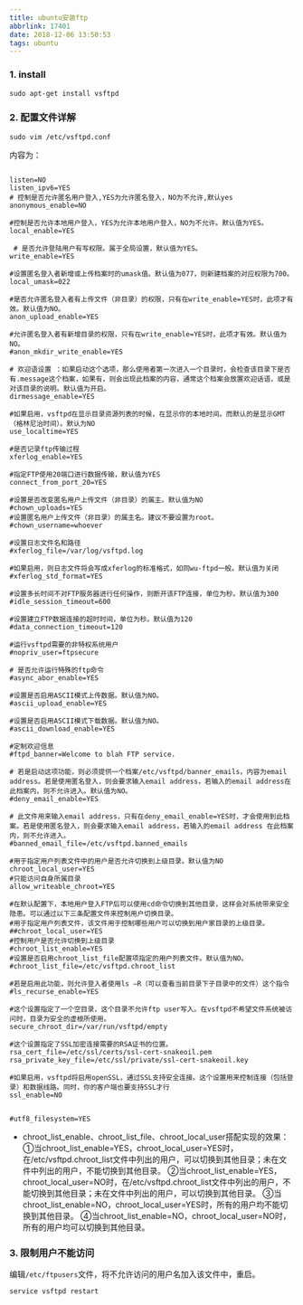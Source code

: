 ```yaml
---
title: ubuntu安装ftp
abbrlink: 17401
date: 2018-12-06 13:50:53
tags: ubuntu
---
```

### 1. install
```
sudo apt-get install vsftpd
```
### 2. 配置文件详解
```
sudo vim /etc/vsftpd.conf
```
内容为：
```

listen=NO
listen_ipv6=YES
# 控制是否允许匿名用户登入,YES为允许匿名登入，NO为不允许,默认yes
anonymous_enable=NO  

#控制是否允许本地用户登入，YES为允许本地用户登入，NO为不允许。默认值为YES。 
local_enable=YES

 # 是否允许登陆用户有写权限。属于全局设置，默认值为YES。
write_enable=YES

#设置匿名登入者新增或上传档案时的umask值。默认值为077，则新建档案的对应权限为700。 
local_umask=022

#是否允许匿名登入者有上传文件（非目录）的权限，只有在write_enable=YES时，此项才有效。默认值为NO。 
anon_upload_enable=YES 

#允许匿名登入者有新增目录的权限，只有在write_enable=YES时，此项才有效。默认值为NO。 
#anon_mkdir_write_enable=YES

# 欢迎语设置 ：如果启动这个选项，那么使用者第一次进入一个目录时，会检查该目录下是否有.message这个档案，如果有，则会出现此档案的内容，通常这个档案会放置欢迎话语，或是对该目录的说明。默认值为开启。 
dirmessage_enable=YES

#如果启用，vsftpd在显示目录资源列表的时候，在显示你的本地时间。而默认的是显示GMT（格林尼治时间）。默认为NO
use_localtime=YES

#是否记录ftp传输过程  
xferlog_enable=YES

#指定FTP使用20端口进行数据传输，默认值为YES
connect_from_port_20=YES

#设置是否改变匿名用户上传文件（非目录）的属主。默认值为NO
#chown_uploads=YES
#设置匿名用户上传文件（非目录）的属主名。建议不要设置为root。 
#chown_username=whoever

#设置日志文件名和路径
#xferlog_file=/var/log/vsftpd.log

#如果启用，则日志文件将会写成xferlog的标准格式，如同wu-ftpd一般。默认值为关闭
#xferlog_std_format=YES

#设置多长时间不对FTP服务器进行任何操作，则断开该FTP连接，单位为秒。默认值为300
#idle_session_timeout=600

#设置建立FTP数据连接的超时时间，单位为秒。默认值为120
#data_connection_timeout=120

#运行vsftpd需要的非特权系统用户
#nopriv_user=ftpsecure

# 是否允许运行特殊的ftp命令
#async_abor_enable=YES

#设置是否启用ASCII模式上传数据。默认值为NO。 
#ascii_upload_enable=YES

#设置是否启用ASCII模式下载数据。默认值为NO。 
#ascii_download_enable=YES

#定制欢迎信息  
#ftpd_banner=Welcome to blah FTP service.

# 若是启动这项功能，则必须提供一个档案/etc/vsftpd/banner_emails，内容为email address。若是使用匿名登入，则会要求输入email address，若输入的email address在此档案内，则不允许进入。默认值为NO。 
#deny_email_enable=YES
 
# 此文件用来输入email address，只有在deny_email_enable=YES时，才会使用到此档案。若是使用匿名登入，则会要求输入email address，若输入的email address 在此档案内，则不允许进入。
#banned_email_file=/etc/vsftpd.banned_emails

#用于指定用户列表文件中的用户是否允许切换到上级目录。默认值为NO
chroot_local_user=YES
#只能访问自身所属目录
allow_writeable_chroot=YES

#在默认配置下，本地用户登入FTP后可以使用cd命令切换到其他目录，这样会对系统带来安全隐患。可以通过以下三条配置文件来控制用户切换目录。 
#用于指定用户列表文件，该文件用于控制哪些用户可以切换到用户家目录的上级目录。 
##chroot_local_user=YES
#控制用户是否允许切换到上级目录 
#chroot_list_enable=YES
#设置是否启用chroot_list_file配置项指定的用户列表文件。默认值为NO。 
#chroot_list_file=/etc/vsftpd.chroot_list

#若是启用此功能，则允许登入者使用ls –R（可以查看当前目录下子目录中的文件）这个指令
#ls_recurse_enable=YES

#这个设置指定了一个空目录，这个目录不允许ftp user写入。在vsftpd不希望文件系统被访问时，目录为安全的虚根所使用。
secure_chroot_dir=/var/run/vsftpd/empty

#这个设置指定了SSL加密连接需要的RSA证书的位置。 
rsa_cert_file=/etc/ssl/certs/ssl-cert-snakeoil.pem
rsa_private_key_file=/etc/ssl/private/ssl-cert-snakeoil.key

#如果启用，vsftpd将启用openSSL，通过SSL支持安全连接。这个设置用来控制连接（包括登录）和数据线路。同时，你的客户端也要支持SSL才行
ssl_enable=NO


#utf8_filesystem=YES
```
- chroot_list_enable、chroot_list_file、chroot_local_user搭配实现的效果：
①当chroot_list_enable=YES，chroot_local_user=YES时，在/etc/vsftpd.chroot_list文件中列出的用户，可以切换到其他目录；未在文件中列出的用户，不能切换到其他目录。 
②当chroot_list_enable=YES，chroot_local_user=NO时，在/etc/vsftpd.chroot_list文件中列出的用户，不能切换到其他目录；未在文件中列出的用户，可以切换到其他目录。 
③当chroot_list_enable=NO，chroot_local_user=YES时，所有的用户均不能切换到其他目录。 
④当chroot_list_enable=NO，chroot_local_user=NO时，所有的用户均可以切换到其他目录。 

### 3. 限制用户不能访问
编辑`/etc/ftpusers`文件，将不允许访问的用户名加入该文件中，重启。
```
service vsftpd restart
```